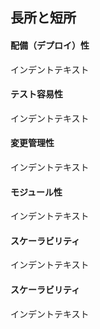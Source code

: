## 長所と短所



#### 配備（デプロイ）性
<p class="indent-1">
インデントテキスト
</p>

#### テスト容易性
<p class="indent-1">
インデントテキスト
</p>

#### 変更管理性
<p class="indent-1">
インデントテキスト
</p>

#### モジュール性
<p class="indent-1">
インデントテキスト
</p>

#### スケーラビリティ
<p class="indent-1">
インデントテキスト
</p>

#### スケーラビリティ
<p class="indent-1">
インデントテキスト
</p>
